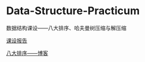 # Data-Structure-Practicum

数据结构课设——八大排序、哈夫曼树压缩与解压缩

[课设报告](数据结构与算法分析课程设计报告.pdf)

[八大排序——博客](https://xdong.site/2021/01/02/sort/)